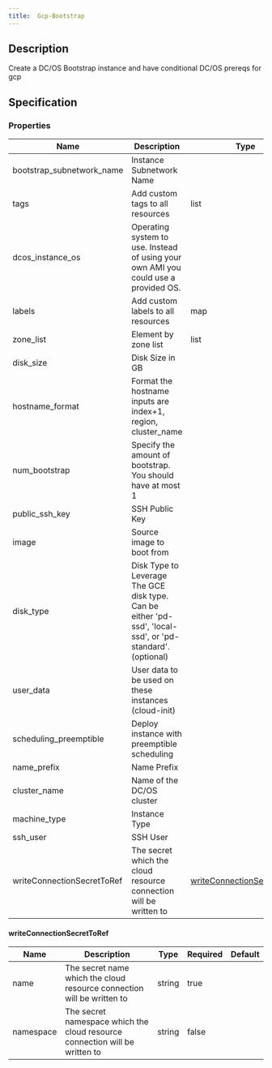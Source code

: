 ```yaml
---
title:  Gcp-Bootstrap
---
```


## Description

Create a DC/OS Bootstrap instance and have conditional DC/OS prereqs for gcp

## Specification


### Properties

 Name | Description | Type | Required | Default 
 ------------ | ------------- | ------------- | ------------- | ------------- 
 bootstrap_subnetwork_name | Instance Subnetwork Name |  | true |  
 tags | Add custom tags to all resources | list | false |  
 dcos_instance_os | Operating system to use. Instead of using your own AMI you could use a provided OS. |  | false |  
 labels | Add custom labels to all resources | map | false |  
 zone_list | Element by zone list | list | false |  
 disk_size | Disk Size in GB |  | true |  
 hostname_format | Format the hostname inputs are index+1, region, cluster_name |  | false |  
 num_bootstrap | Specify the amount of bootstrap. You should have at most 1 |  | false |  
 public_ssh_key | SSH Public Key |  | true |  
 image | Source image to boot from |  | true |  
 disk_type | Disk Type to Leverage The GCE disk type. Can be either 'pd-ssd', 'local-ssd', or 'pd-standard'. (optional) |  | true |  
 user_data | User data to be used on these instances (cloud-init) |  | false |  
 scheduling_preemptible | Deploy instance with preemptible scheduling |  | false |  
 name_prefix | Name Prefix |  | false |  
 cluster_name | Name of the DC/OS cluster |  | true |  
 machine_type | Instance Type |  | true |  
 ssh_user | SSH User |  | true |  
 writeConnectionSecretToRef | The secret which the cloud resource connection will be written to | [writeConnectionSecretToRef](#writeConnectionSecretToRef) | false |  


#### writeConnectionSecretToRef

 Name | Description | Type | Required | Default 
 ------------ | ------------- | ------------- | ------------- | ------------- 
 name | The secret name which the cloud resource connection will be written to | string | true |  
 namespace | The secret namespace which the cloud resource connection will be written to | string | false |  
